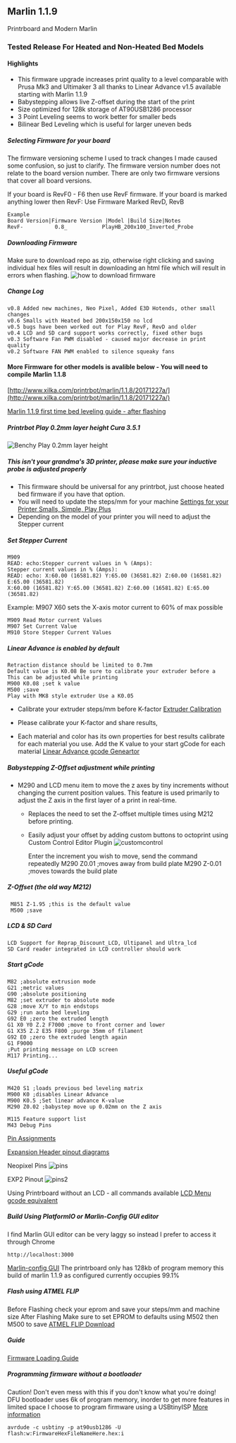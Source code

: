 ## Marlin 1.1.9
Printrboard and Modern Marlin

### Tested Release For Heated and Non-Heated Bed Models
#### Highlights


* This firmware upgrade increases print quality to a level comparable with Prusa Mk3 and Ultimaker 3 all thanks to Linear Advance v1.5 available starting with Marlin 1.1.9
* Babystepping allows live Z-offset during the start of the print
* Size optimized for 128k storage of AT90USB1286 processor
* 3 Point Leveling seems to work better for smaller beds
* Bilinear Bed Leveling which is useful for larger uneven beds

##### Selecting Firmware for your board

The firmware versioning scheme I used to track changes I made caused some confusion, so just to clarify. The firmware version number does not relate to the board version number. There are only two firmware versions that cover all board versions.

If your board is RevF0 - F6 then use RevF firmware.
If your board is marked anything lower then RevF: Use Firmware Marked RevD, RevB 

	Example
	Board Version|Firmware Version |Model |Build Size|Notes
	RevF-          0.8_           PlayHB_200x100_Inverted_Probe

##### Downloading Firmware
Make sure to download repo as zip, otherwise right clicking and saving individual hex files will result in downloading an html file which will result in errors when flashing. 
![how to download firmware](download_repo_as_zip.jpg)


##### Change Log
	
    v0.8 Added new machines, Neo Pixel, Added E3D Hotends, other small changes
    v0.6 Smalls with Heated bed 200x150x150 no lcd
    v0.5 bugs have been worked out for Play RevF, RevD and older
    v0.4 LCD and SD card support works correctly, fixed other bugs
    v0.3 Software Fan PWM disabled - caused major decrease in print quality
    v0.2 Software FAN PWM enabled to silence squeaky fans

#### More Firmware for other models is avalible below - You will need to compile Marlin 1.1.8
[http://www.xilka.com/printrbot/marlin/1.1.8/20171227a/](http://www.xilka.com/printrbot/marlin/1.1.8/20171227a/)


[Marlin 1.1.9 first time bed leveling guide - after flashing](http://marlinfw.org/docs/features/auto_bed_leveling.html#first-time-bed-leveling)

##### Printrbot Play 0.2mm layer height Cura 3.5.1
![Benchy Play 0.2mm layer height](benchythumbnail.JPG)

    
##### This isn't your grandma's 3D printer, please make sure your inductive probe is adjusted properly
* This firmware should be universal for any printrbot, just choose heated bed firmware if you have that option.
* You will need to update the steps/mm for your machine 
[Settings for your Printer Smalls, Simple, Play Plus](https://docs.google.com/spreadsheets/d/1FntcZTm4M7FzUf9ej9DEmRYf1LaH76J8TU3VzK3Ox8g/pubhtml)
* Depending on the model of your printer you will need to adjust the Stepper current

##### Set Stepper Current
    M909
    READ: echo:Stepper current values in % (Amps):
    Stepper current values in % (Amps):
    READ: echo: X:60.00 (16581.82) Y:65.00 (36581.82) Z:60.00 (16581.82) E:65.00 (36581.82)
    X:60.00 (16581.82) Y:65.00 (36581.82) Z:60.00 (16581.82) E:65.00 (36581.82)

   Example: M907 X60 sets the X-axis motor current to 60% of max possible

    M909 Read Motor current Values
    M907 Set Current Value
    M910 Store Stepper Current Values

	
##### Linear Advance is enabled by default
    Retraction distance should be limited to 0.7mm
    Default value is K0.08 Be sure to calibrate your extruder before a
    This can be adjusted while printing
    M900 K0.08 ;set k value
    M500 ;save
    Play with MK8 style extruder Use a K0.05
 
   * Calibrate your extruder steps/mm before K-factor
    [Extruder Calibration](http://3daddict.com/3d-printer-extruder-calibration-steps/)
    
   * Please calibrate your K-factor and share results, 
   * Each material and color has its own properties for best results calibrate for each material you use.
    Add the K value to your start gCode for each material
    [Linear Advance gcode Geneartor](http://marlinfw.org/tools/lin_advance/k-factor.html)

##### Babystepping Z-Offset adjustment while printing
* M290 and LCD menu item to move the z axes by tiny increments without changing the current position values. This feature is used primarily to adjust the Z axis in the first layer of a print in real-time.
    * Replaces the need to set the Z-offset multiple times using M212 before printing.
    * Easily adjust your offset by adding custom buttons to octoprint using Custom Control Editor Plugin
   ![customcontrol](images/customcontroleditor.jpg)

    	 Enter the increment you wish to move, send the command repeatedly
   	 M290 Z0.01 ;moves away from build plate
   	 M290 Z-0.01 ;moves towards the build plate
    

##### Z-Offset (the old way M212)
     M851 Z-1.95 ;this is the default value
     M500 ;save
    
##### LCD & SD Card
    LCD Support for Reprap_Discount_LCD, Ultipanel and Ultra_lcd
    SD Card reader integrated in LCD controller should work


##### Start gCode

	M82 ;absolute extrusion mode
	G21 ;metric values
	G90 ;absolute positioning
	M82 ;set extruder to absolute mode
	G28 ;move X/Y to min endstops
	G29 ;run auto bed leveling
	G92 E0 ;zero the extruded length
	G1 X0 Y0 Z.2 F7000 ;move to front corner and lower 
	G1 X35 Z.2 E35 F800 ;purge 35mm of filament
	G92 E0 ;zero the extruded length again
	G1 F9000
	;Put printing message on LCD screen
	M117 Printing...

##### Useful gCode
    M420 S1 ;loads previous bed leveling matrix
    M900 K0 ;disables Linear Advance
    M900 K0.5 ;Set linear advance K-value
    M290 Z0.02 ;babystep move up 0.02mm on the Z axis 
    
    M115 Feature support list
    M43 Debug Pins
    
   [Pin Assignments](https://labitat.dk/wiki/Panelolu_and_Printrboard_the_easy_way)

   [Expansion Header pinout diagrams](http://blog.think3dprint3d.com/2012/07/panelolu-with-printrboard.html)
  
  Neopixel Pins
![pins](images/neopixel_pinout.JPG)

EXP2 Pinout
![pins2](images/Printrboard-pinout-EXP2.jpg)

   Using Printrboard without an LCD - all commands available 
   [LCD Menu gcode equivalent](http://marlinfw.org/docs/features/lcd_menu.html)
   
   ##### Build Using PlatformIO or Marlin-Config GUI editor
   I find Marlin GUI editor can be very laggy so instead I prefer to access it through Chrome
   
    http://localhost:3000
   
   [Marlin-config GUI](https://github.com/akaJes/marlin-config)
   The printrboard only has 128kb of program memory this build of marlin 1.1.9 as configured currently occupies 99.1%
   
   ##### Flash using ATMEL FLIP
   Before Flashing check your eprom and save your steps/mm and machine size 
   After Flashing Make sure to set EPROM to defaults using M502 then M500 to save
   [ATMEL FLIP Download](https://www.microchip.com/developmenttools/ProductDetails/FLIP)
   
   ##### Guide
   [Firmware Loading Guide](https://reprap.org/wiki/Printrboard#Loading_Firmware_.28Windows.29)
   
   ##### Programming firmware without a bootloader
Caution! Don't even mess with this if you don't know what you're doing!
DFU bootloader uses 6k of program memory, inorder to get more features in limited space I choose to program firmware using a USBtinyISP
[More information](https://reprap.org/wiki/Printrboard#Installing_A_Bootloader)
     	
	avrdude -c usbtiny -p at90usb1286 -U flash:w:FirmwareHexFileNameHere.hex:i

